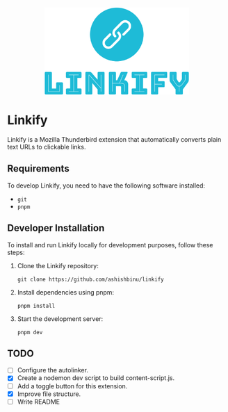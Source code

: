 <p align="center">
  <img src="images/logo.png" height=200 alt="Linkify Logo" height="200">
</p>

# Linkify

Linkify is a Mozilla Thunderbird extension that automatically converts plain text URLs to clickable links.

## Requirements

To develop Linkify, you need to have the following software installed:

- `git`
- `pnpm`

## Developer Installation

To install and run Linkify locally for development purposes, follow these steps:

1. Clone the Linkify repository:
   ```shell
   git clone https://github.com/ashishbinu/linkify
   ```
2. Install dependencies using pnpm:
   ```shell
   pnpm install
   ```
3. Start the development server:
   ```shell
   pnpm dev
   ```

## TODO

- [ ] Configure the autolinker.
- [x] Create a nodemon dev script to build content-script.js.
- [ ] Add a toggle button for this extension.
- [x] Improve file structure.
- [ ] Write README
